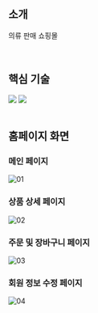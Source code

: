 ## 소개

의류 판매 쇼핑몰

<br />

## 핵심 기술

<div>
  <img src="https://img.shields.io/badge/PHP-777BB4?style=flat&logo=php&logoColor=white"/>
  <img src="https://img.shields.io/badge/MariaDB-003545?style=flat&logo=mariadb&logoColor=white"/>
</div>

<br />

## 홈페이지 화면

### 메인 페이지
![01](https://github.com/darkmyu/kkulpi/assets/60710735/7e382461-9e42-442e-91e4-96d519f28b02)

### 상품 상세 페이지
![02](https://github.com/darkmyu/kkulpi/assets/60710735/e8f2eb7b-6c22-4fc0-877b-7649f24902cd)

### 주문 및 장바구니 페이지
![03](https://github.com/darkmyu/kkulpi/assets/60710735/2f3163cc-ecb3-41bd-ab83-61e32f3ba566)

### 회원 정보 수정 페이지
![04](https://github.com/darkmyu/kkulpi/assets/60710735/197c56f6-82d1-4361-b769-85a27b567c21)
